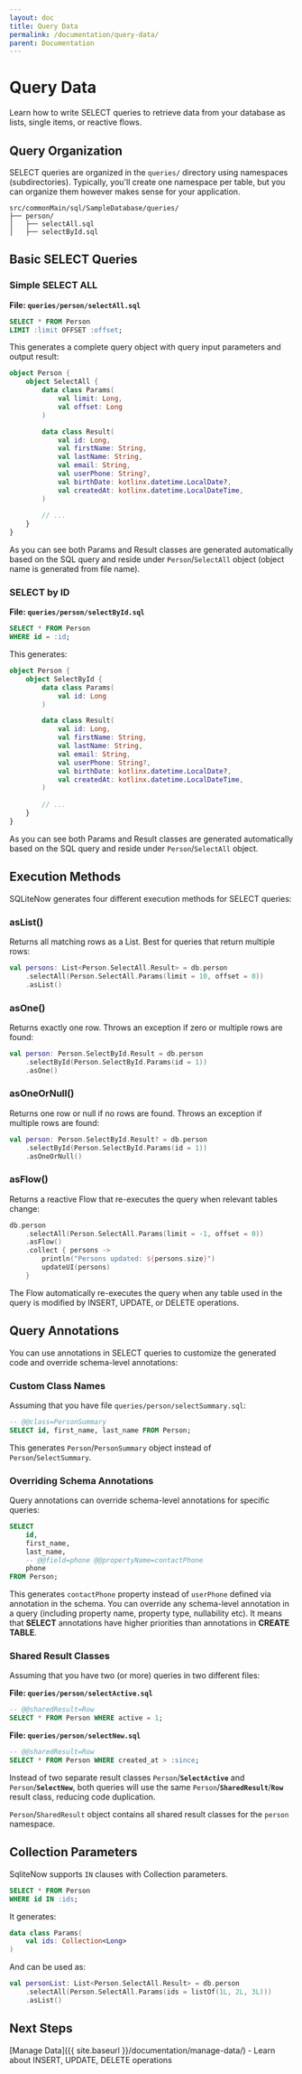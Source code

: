 ```yaml
---
layout: doc
title: Query Data
permalink: /documentation/query-data/
parent: Documentation
---
```


# Query Data

Learn how to write SELECT queries to retrieve data from your database as lists, single items, or reactive flows.

## Query Organization

SELECT queries are organized in the `queries/` directory using namespaces (subdirectories). Typically, you'll create one namespace per table, but you can organize them however makes sense for your application.

```
src/commonMain/sql/SampleDatabase/queries/
├── person/
│   ├── selectAll.sql
│   ├── selectById.sql
```

## Basic SELECT Queries

### Simple SELECT ALL

**File: `queries/person/selectAll.sql`**

```sql
SELECT * FROM Person
LIMIT :limit OFFSET :offset;
```

This generates a complete query object with query input parameters and output result:

```kotlin
object Person {
    object SelectAll {
        data class Params(
            val limit: Long,
            val offset: Long
        )

        data class Result(
            val id: Long,
            val firstName: String,
            val lastName: String,
            val email: String,
            val userPhone: String?,
            val birthDate: kotlinx.datetime.LocalDate?,
            val createdAt: kotlinx.datetime.LocalDateTime,
        )
        
        // ...
    }
}
```

As you can see both Params and Result classes are generated automatically based on the SQL query
and reside under `Person`/`SelectAll` object (object name is generated from file name).

### SELECT by ID

**File: `queries/person/selectById.sql`**

```sql
SELECT * FROM Person
WHERE id = :id;
```

This generates:

```kotlin
object Person {
    object SelectById {
        data class Params(
            val id: Long
        )

        data class Result(
            val id: Long,
            val firstName: String,
            val lastName: String,
            val email: String,
            val userPhone: String?,
            val birthDate: kotlinx.datetime.LocalDate?,
            val createdAt: kotlinx.datetime.LocalDateTime,
        )
        
        // ...
    }
}
```

As you can see both Params and Result classes are generated automatically based on the SQL query
and reside under `Person`/`SelectAll` object.

## Execution Methods

SQLiteNow generates four different execution methods for SELECT queries:

### asList()
Returns all matching rows as a List. Best for queries that return multiple rows:

```kotlin
val persons: List<Person.SelectAll.Result> = db.person
    .selectAll(Person.SelectAll.Params(limit = 10, offset = 0))
    .asList()
```

### asOne()
Returns exactly one row. Throws an exception if zero or multiple rows are found:

```kotlin
val person: Person.SelectById.Result = db.person
    .selectById(Person.SelectById.Params(id = 1))
    .asOne()
```

### asOneOrNull()
Returns one row or null if no rows are found. Throws an exception if multiple rows are found:

```kotlin
val person: Person.SelectById.Result? = db.person
    .selectById(Person.SelectById.Params(id = 1))
    .asOneOrNull()
```

### asFlow()
Returns a reactive Flow that re-executes the query when relevant tables change:

```kotlin
db.person
    .selectAll(Person.SelectAll.Params(limit = -1, offset = 0))
    .asFlow()
    .collect { persons ->
        println("Persons updated: ${persons.size}")
        updateUI(persons)
    }
```

The Flow automatically re-executes the query when any table used in the query is
modified by INSERT, UPDATE, or DELETE operations.


## Query Annotations

You can use annotations in SELECT queries to customize the generated code and override schema-level annotations:

### Custom Class Names

Assuming that you have file `queries/person/selectSummary.sql`:

```sql
-- @@class=PersonSummary
SELECT id, first_name, last_name FROM Person;
```

This generates `Person`/`PersonSummary` object instead of `Person`/`SelectSummary`.

### Overriding Schema Annotations

Query annotations can override schema-level annotations for specific queries:

```sql
SELECT 
    id, 
    first_name,
    last_name,
    -- @@field=phone @@propertyName=contactPhone
    phone
FROM Person;
```

This generates `contactPhone` property instead of `userPhone` defined via annotation in the schema.
You can override any schema-level annotation in a query (including property name, property type,
nullability etc). It means that **SELECT** annotations have higher priorities than annotations
in **CREATE TABLE**.

### Shared Result Classes

Assuming that you have two (or more) queries in two different files:

**File: `queries/person/selectActive.sql`**

```sql
-- @@sharedResult=Row
SELECT * FROM Person WHERE active = 1;
```

**File: `queries/person/selectNew.sql`**

```sql
-- @@sharedResult=Row
SELECT * FROM Person WHERE created_at > :since;
```

Instead of two separate result classes `Person`/**`SelectActive`** and `Person`/**`SelectNew`**, both queries
will use the same `Person`/**`SharedResult`**/**`Row`** result class, reducing code duplication.

`Person`/`SharedResult` object contains all shared result classes for the `person` namespace.

## Collection Parameters

SqliteNow supports `IN` clauses with Collection parameters.

```sql
SELECT * FROM Person 
WHERE id IN :ids;
```

It generates:
```kotlin
data class Params(
    val ids: Collection<Long>
)
```

And can be used as:

```kotlin
val personList: List<Person.SelectAll.Result> = db.person
    .selectAll(Person.SelectAll.Params(ids = listOf(1L, 2L, 3L)))
    .asList()
```

## Next Steps

[Manage Data]({{ site.baseurl }}/documentation/manage-data/) - Learn about INSERT, UPDATE, DELETE operations
